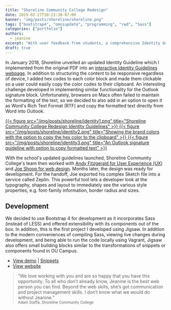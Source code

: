 ```yaml
---
title: "Shoreline Community College Redesign"
date: 2019-02-27T10:23:38-07:00
banner: "img/posts/shoreline/shoreline.png"
tags: ["bootstrap4", "omniupdate", "programming", "rwd", "Sass"]
categories: ["portfolio"]
authors:
  - jeanine
excerpt: "With user feedback from students, a comprehensive Identity Guideline, and a fresh web design, Shoreline Community College updated their website with new OU Campus templates and snippets."
draft: true
---
```


In January 2018, Shoreline unveiled an updated Identity Guideline which I implemented from the original PDF into an [interactive Identity Guidelines webpage](https://www.shoreline.edu/communications-marketing/identity-guidelines/). In addition to structuring the content to be responsive regardless of device, I added hex codes to each color block and made them clickable so a user could easily copy the color codes to their clipboard. An interesting challenge developed in implementing similar functionality for the Outlook signature block. Unfortunately, browsers on Macs often failed to maintain the formatting of the text, so we decided to also add in an option to open it as Word's Rich Text Format (RTF) and copy the formatted text directly from Word into Outlook.
<div class="figstack">
<a data-fancybox="gallery" href="/img/posts/shoreline/identity1.png">
  {{< figure src="/img/posts/shoreline/identity1.png" title="Shoreline Community College Redesign Identity Guidelines" >}}
</a>
<a data-fancybox="gallery" href="/img/posts/shoreline/identity2.png">
  {{< figure src="/img/posts/shoreline/identity2.png" title="Showing the brand colors with the option to copy the hex color to the clipboard" >}}
</a>
<a data-fancybox="gallery" href="/img/posts/shoreline/identity3.png">
  {{< figure src="/img/posts/shoreline/identity3.png" title="An Outlook signature guideline with option to copy formatted text" >}}
</a> 
</div> 


With the school's updated guidelines launched, Shoreline Community College's team then worked with [Andy Fitzgerald for User Experience (UX)](https://andyfitzgeraldconsulting.com/) and [Joe Shoop for web design](http://joeshoop.com/). Months later, the design was ready for development. For the handoff, Joe exported his complex Sketch file into a service called Zeplin. This powerful tool lets a developer look at the typography, shapes and layout to immediately see the various style properties, e.g. font-family information, border radius and sizes.  


## Development

We decided to use Bootstrap 4 for development as it incorporates Sass (instead of LESS) and offered extensibility with its components out of the box. In addition, this is the first project I developed using Jigsaw. In addition to the modern conveniences of compiling Sass, viewing live changes during development, and being able to run the code locally using Vagrant, Jigsaw also offers small building blocks similar to the transformations of snippets or components found in OU Campus. 


- [View demo](https://virtual.github.io/shoreline/) | [Snippets](https://virtual.github.io/shoreline/v3/)
- [View website](https://www.shoreline.edu)


> “We love working with you and are so happy that you have this opportunity. To all who don’t already know, Jeanine is the best web person you can find. Beyond the web skills, she’s got communication and project management skills. I don’t know what we would do without Jeanine.”  
> <small>Adam Staffa, Shoreline Community College</small>